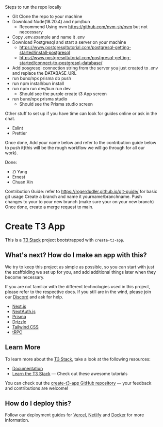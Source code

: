 Steps to run the repo locally

- Git Clone the repo to your machine
- Download Node(18.20.4) and npm/bun
  - Recommend Using nvm https://github.com/nvm-sh/nvm but not neccessary
- Copy .env.example and name it .env
- Download Postgresql and start a server on your machine
  - https://www.postgresqltutorial.com/postgresql-getting-started/install-postgresql
  - https://www.postgresqltutorial.com/postgresql-getting-started/connect-to-postgresql-database/
- Add posgresql connection string from the server you just created to .env and replace the DATABASE_URL
- run bunx/npx prisma db push
- run npm install/bun install
- run npm run dev/bun run dev
  - Should see the purple create t3 App screen
- run bunx/npx prisma studio
  - Should see the Prisma studio screen

Other stuff to set up if you have time can look for guides online or ask in the chat.

- Eslint
- Prettier

Once done, Add your name below and refer to the contribution guide below to push it(this will be the rough workflow we will go through for all our work).

Done:
- Zi Yang
- Ernest
- Chuan Xin

Contribution Guide: refer to https://rogerdudler.github.io/git-guide/ for basic git usage
Create a branch and name it yourname/branchname.
Push changes to your to your new branch (make sure your on your new branch)
Once done, create a merge request to main.

# Create T3 App

This is a [T3 Stack](https://create.t3.gg/) project bootstrapped with `create-t3-app`.

## What's next? How do I make an app with this?

We try to keep this project as simple as possible, so you can start with just the scaffolding we set up for you, and add additional things later when they become necessary.

If you are not familiar with the different technologies used in this project, please refer to the respective docs. If you still are in the wind, please join our [Discord](https://t3.gg/discord) and ask for help.

- [Next.js](https://nextjs.org)
- [NextAuth.js](https://next-auth.js.org)
- [Prisma](https://prisma.io)
- [Drizzle](https://orm.drizzle.team)
- [Tailwind CSS](https://tailwindcss.com)
- [tRPC](https://trpc.io)

## Learn More

To learn more about the [T3 Stack](https://create.t3.gg/), take a look at the following resources:

- [Documentation](https://create.t3.gg/)
- [Learn the T3 Stack](https://create.t3.gg/en/faq#what-learning-resources-are-currently-available) — Check out these awesome tutorials

You can check out the [create-t3-app GitHub repository](https://github.com/t3-oss/create-t3-app) — your feedback and contributions are welcome!

## How do I deploy this?

Follow our deployment guides for [Vercel](https://create.t3.gg/en/deployment/vercel), [Netlify](https://create.t3.gg/en/deployment/netlify) and [Docker](https://create.t3.gg/en/deployment/docker) for more information.
